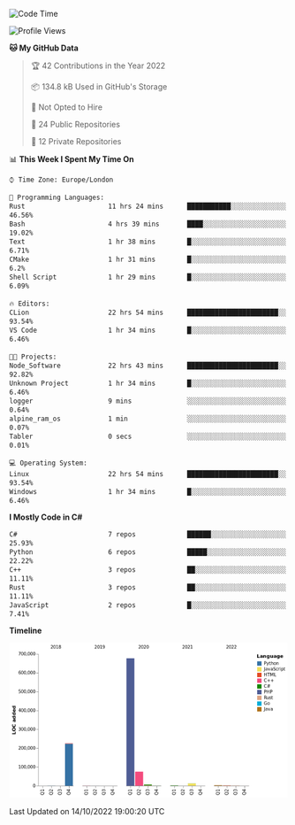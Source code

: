 <!--START_SECTION:waka-->
![Code Time](http://img.shields.io/badge/Code%20Time-320%20hrs%2022%20mins-blue)

![Profile Views](http://img.shields.io/badge/Profile%20Views-1-blue)

**🐱 My GitHub Data** 

> 🏆 42 Contributions in the Year 2022
 > 
> 📦 134.8 kB Used in GitHub's Storage 
 > 
> 🚫 Not Opted to Hire
 > 
> 📜 24 Public Repositories 
 > 
> 🔑 12 Private Repositories  
 > 
📊 **This Week I Spent My Time On** 

```text
⌚︎ Time Zone: Europe/London

💬 Programming Languages: 
Rust                     11 hrs 24 mins      ███████████░░░░░░░░░░░░░░   46.56% 
Bash                     4 hrs 39 mins       ████░░░░░░░░░░░░░░░░░░░░░   19.02% 
Text                     1 hr 38 mins        █░░░░░░░░░░░░░░░░░░░░░░░░   6.71% 
CMake                    1 hr 31 mins        █░░░░░░░░░░░░░░░░░░░░░░░░   6.2% 
Shell Script             1 hr 29 mins        █░░░░░░░░░░░░░░░░░░░░░░░░   6.09%

🔥 Editors: 
CLion                    22 hrs 54 mins      ███████████████████████░░   93.54% 
VS Code                  1 hr 34 mins        █░░░░░░░░░░░░░░░░░░░░░░░░   6.46%

🐱‍💻 Projects: 
Node_Software            22 hrs 43 mins      ███████████████████████░░   92.82% 
Unknown Project          1 hr 34 mins        █░░░░░░░░░░░░░░░░░░░░░░░░   6.46% 
logger                   9 mins              ░░░░░░░░░░░░░░░░░░░░░░░░░   0.64% 
alpine_ram_os            1 min               ░░░░░░░░░░░░░░░░░░░░░░░░░   0.07% 
Tabler                   0 secs              ░░░░░░░░░░░░░░░░░░░░░░░░░   0.01%

💻 Operating System: 
Linux                    22 hrs 54 mins      ███████████████████████░░   93.54% 
Windows                  1 hr 34 mins        █░░░░░░░░░░░░░░░░░░░░░░░░   6.46%

```

**I Mostly Code in C#** 

```text
C#                       7 repos             ██████░░░░░░░░░░░░░░░░░░░   25.93% 
Python                   6 repos             █████░░░░░░░░░░░░░░░░░░░░   22.22% 
C++                      3 repos             ██░░░░░░░░░░░░░░░░░░░░░░░   11.11% 
Rust                     3 repos             ██░░░░░░░░░░░░░░░░░░░░░░░   11.11% 
JavaScript               2 repos             █░░░░░░░░░░░░░░░░░░░░░░░░   7.41%

```


**Timeline**

![Chart not found](https://raw.githubusercontent.com/Jirubizu/Jirubizu/master/charts/bar_graph.png) 


 Last Updated on 14/10/2022 19:00:20 UTC
<!--END_SECTION:waka-->